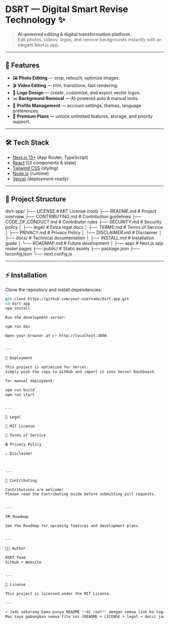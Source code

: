 # DSRT — Digital Smart Revise Technology ✨

> **AI-powered editing & digital transformation platform.**  
> Edit photos, videos, logos, and remove backgrounds instantly with an elegant Next.js app.

---

## 📌 Features

- 🖼️ **Photo Editing** — crop, retouch, optimize images.  
- 🎬 **Video Editing** — trim, transitions, fast rendering.  
- 🎨 **Logo Design** — create, customize, and export vector logos.  
- ✂️ **Background Removal** — AI-powered auto & manual tools.  
- 👤 **Profile Management** — account settings, themes, language preferences.  
- 🚀 **Premium Plans** — unlock unlimited features, storage, and priority support.  

---

## 🛠️ Tech Stack

- [Next.js 13+](https://nextjs.org/) (App Router, TypeScript)  
- [React](https://react.dev/) (UI components & state)  
- [Tailwind CSS](https://tailwindcss.com/) (styling)  
- [Node.js](https://nodejs.org/) (runtime)  
- [Vercel](https://vercel.com/) (deployment-ready)  

---

## 📂 Project Structure

dsrt-app/ ├── LICENSE                # MIT License (root) ├── README.md              # Project overview ├── CONTRIBUTING.md        # Contribution guidelines ├── CODE_OF_CONDUCT.md     # Contributor rules ├── SECURITY.md            # Security policy │ ├── legal/                 # Extra legal docs │   ├── TERMS.md           # Terms of Service │   ├── PRIVACY.md         # Privacy Policy │   └── DISCLAIMER.md      # Disclaimer │ ├── docs/                  # Technical documentation │   ├── INSTALL.md         # Installation guide │   └── ROADMAP.md         # Future development │ ├── app/                   # Next.js app router pages ├── public/                # Static assets ├── package.json ├── tsconfig.json └── next.config.js

---

## ⚡ Installation

Clone the repository and install dependencies:

```bash
git clone https://github.com/your-username/dsrt-app.git
cd dsrt-app
npm install

Run the development server:

npm run dev

Open your browser at 👉 http://localhost:3000


---

🚀 Deployment

This project is optimized for Vercel.
Simply push the repo to GitHub and import it into Vercel Dashboard.

For manual deployment:

npm run build
npm run start


---

📜 Legal

📖 MIT License

📑 Terms of Service

🔒 Privacy Policy

⚠️ Disclaimer



---

🤝 Contributing

Contributions are welcome!
Please read the Contributing Guide before submitting pull requests.


---

🗺️ Roadmap

See the Roadmap for upcoming features and development plans.


---

👨‍💻 Author

DSRT Team
GitHub • Website


---

📄 License

This project is licensed under the MIT License.

---

⚡ Jadi sekarang kamu punya README **di root** dengan semua link ke legal & docs.  
Mau saya gabungkan semua file ini (README + LICENSE + legal + docs) jadi **satu template repo siap upload ke GitHub**?
